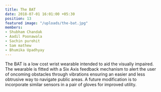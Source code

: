 ```yaml
---
title: The BAT
date: 2018-07-01 16:01:00 +05:30
position: 13
featured image: "/uploads/the-bat.jpg"
members:
- Shubham Chandak
- Aadil Poonawala
- Sachin purohit
- Sam mathew
- Bhumika Upadhyay
---
```


The BAT is a low cost wrist wearable intended to aid the visually impaired. The wearable is fitted with a Six Axis feedback mechanism to alert the user of oncoming obstacles through vibrations ensuring an easier and less obtrusive way to navigate public areas. A future modification is to incorporate similar sensors in a pair of gloves for improved utility.
